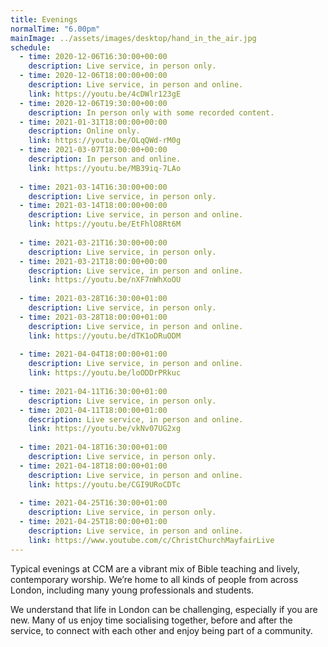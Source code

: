 ```yaml
---
title: Evenings
normalTime: "6.00pm"
mainImage: ../assets/images/desktop/hand_in_the_air.jpg
schedule:
  - time: 2020-12-06T16:30:00+00:00
    description: Live service, in person only.
  - time: 2020-12-06T18:00:00+00:00
    description: Live service, in person and online.
    link: https://youtu.be/4cDWlr123gE
  - time: 2020-12-06T19:30:00+00:00
    description: In person only with some recorded content.
  - time: 2021-01-31T18:00:00+00:00
    description: Online only.
    link: https://youtu.be/OLqQWd-rM0g
  - time: 2021-03-07T18:00:00+00:00
    description: In person and online.
    link: https://youtu.be/MB39iq-7LAo
  
  - time: 2021-03-14T16:30:00+00:00
    description: Live service, in person only.
  - time: 2021-03-14T18:00:00+00:00
    description: Live service, in person and online.
    link: https://youtu.be/EtFhlO8Rt6M
  
  - time: 2021-03-21T16:30:00+00:00
    description: Live service, in person only.
  - time: 2021-03-21T18:00:00+00:00
    description: Live service, in person and online.
    link: https://youtu.be/nXF7nWhXoOU
  
  - time: 2021-03-28T16:30:00+01:00
    description: Live service, in person only.
  - time: 2021-03-28T18:00:00+01:00
    description: Live service, in person and online.
    link: https://youtu.be/dTK1oDRuODM
    
  - time: 2021-04-04T18:00:00+01:00
    description: Live service, in person and online.
    link: https://youtu.be/loODDrPRkuc
  
  - time: 2021-04-11T16:30:00+01:00
    description: Live service, in person only.
  - time: 2021-04-11T18:00:00+01:00
    description: Live service, in person and online.
    link: https://youtu.be/vkNv07UG2xg
  
  - time: 2021-04-18T16:30:00+01:00
    description: Live service, in person only.
  - time: 2021-04-18T18:00:00+01:00
    description: Live service, in person and online.
    link: https://youtu.be/CGI9URoCDTc
  
  - time: 2021-04-25T16:30:00+01:00
    description: Live service, in person only.
  - time: 2021-04-25T18:00:00+01:00
    description: Live service, in person and online.
    link: https://www.youtube.com/c/ChristChurchMayfairLive
---
```

Typical evenings at CCM are a vibrant mix of Bible teaching and lively, contemporary worship. We’re home to all kinds of people from across London, including many young professionals and students.

We understand that life in London can be challenging, especially if you are new. Many of us enjoy time socialising together, before and after the service, to connect with each other and enjoy being part of a community.
